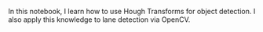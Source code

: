In this notebook, I learn how to use Hough Transforms for object detection. I also apply this knowledge to lane detection via OpenCV.
